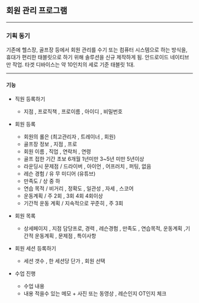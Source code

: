 ## 회원 관리 프로그램

---


### 기획 동기

기존에 헬스장, 골프장 등에서 회원 관리를 수기 또는 컴퓨터 시스템으로 하는 방식을,
휴대가 편리한 태블릿으로 하기 위해 솔루션을 신규 제작하게 됨.
안드로이드 네이티브만 작업. 타겟 디바이스는 약 10인치의 세로 기준 태블릿 1대.

---
#### 기능
- 직원 등록하기
    - 지점 , 프로직책 , 프로이름 , 아이디 , 비밀번호
- 회원 등록
    - 회원의 롤은 (최고관리자 , 트레이너 , 회원)
    - 골프장 정보 , 지점 , 프로
    - 회원 이름 , 직업 , 연락처 , 연령
    - 골프 접한 기간 초보 6개월 1년미만 3~5년 미만 5년이상
    - 라운딩시 문제점 / 드라이버 , 아이언 , 어프러치 , 퍼팅, 없음
    - 레슨 경험 / 유  무 미디어 (유튜브)
    - 만족도 / 상 중 하
    - 연습 목적 / 비거리 , 정확도 , 일관성 , 자세 , 스코어
    - 운동계획 / 주 2회 , 3회 4회 4회이상
    - 기간적 운동 계획 / 지속적으로 꾸준히 , 주 3회
    
- 회원 목록
    - 상세페이지 , 지점 담당프로, 경력 , 레슨경험 , 만족도 , 연습목적, 운동계획 ,기간적 운동계획 , 문제점 , 특이사항

- 회원 세션 등록하기
  - 세션 갯수 , 한 세션당 단가 , 회원 선택
  
- 수업 진행
  - 수업 내용
  - 내용 적을수 있는 메모 + 사진 또는 동영상 , 레슨인지 OT인지 체크
  